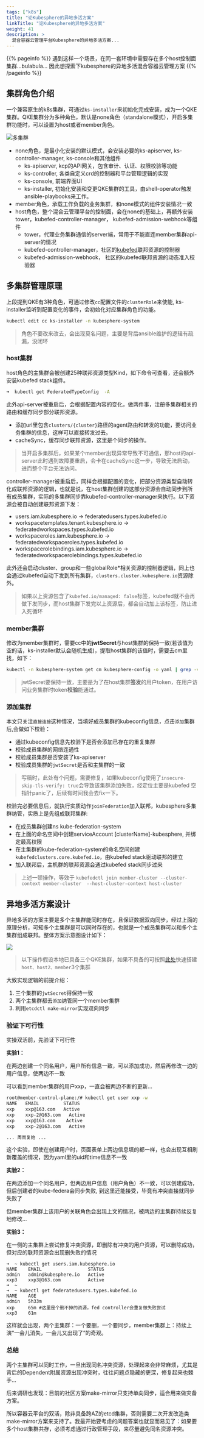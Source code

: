 ```yaml
---
tags: ["k8s"]
title: "论Kubesphere的异地多活方案"
linkTitle: "论Kubesphere的异地多活方案"
weight: 41
description: >
  混合容器云管理平台Kubesphere的异地多活方案... 
---
```


{{% pageinfo %}}
遇到这样一个场景，在同一套环境中需要存在多个host控制面集群...bulabula... 因此想探索下kubesphere的异地多活混合容器云管理方案
{{% /pageinfo %}}

## 集群角色介绍

一个兼容原生的k8s集群，可通过`ks-installer`来初始化完成安装，成为一个QKE集群。QKE集群分为多种角色，默认是none角色（standalone模式），开启多集群功能时，可以设置为host或者member角色。

![多集群](/images/kcp-多集群.png)

- none角色，是最小化安装的默认模式，会安装必要的ks-apiserver, ks-controller-manager, ks-console和其他组件
  - ks-apiserver, kcp的API网关，包含审计、认证、权限校验等功能
  - ks-controller, 各类自定义crd的控制器和平台管理逻辑的实现
  - ks-console, 前端界面UI
  - ks-installer, 初始化安装和变更QKE集群的工具，由shell-operator触发ansible-playbooks来工作。
- member角色，承载工作负载的业务集群，和none模式的组件安装情况一致
- host角色，整个混合云管理平台的控制面，会在none的基础上，再额外安装tower，kubefed-controller-manager， kubefed-admission-webhook等组件
  - tower，代理业务集群通信的server端，常用于不能直连member集群api-server的情况
  - kubefed-controller-manager，社区的[kubefed](https://github.com/kubernetes-sigs/kubefed)联邦资源的控制器
  - kubefed-admission-webhook， 社区的kubefed联邦资源的动态准入校验器

## 多集群管理原理

上段提到QKE有3种角色，可通过修改`cc`配置文件的`clusterRole`来使能, ks-installer监听到配置变化的事件，会初始化对应集群角色的功能。
```bash
kubectl edit cc ks-installer -n kubesphere-system
```
> 角色不要改来改去，会出现莫名问题，主要是背后ansible维护的逻辑有疏漏，没闭环

### host集群

host角色的主集群会被创建25种联邦资源类型Kind，如下命令可查看，还会额外安装kubefed stack组件。
``` bash
➜  kubectl get FederatedTypeConfig  -A
```

此外api-server被重启后，会根据配置内容的变化，做两件事，注册多集群相关的路由和缓存同步部分联邦资源。
 - 添加url里包含`clusters/{cluster}`路径的agent路由和转发的功能，要访问业务集群的信息，这样可以直接转发过去。
 - cacheSync，缓存同步联邦资源，这里是个同步的操作。
> 当开启多集群后，如果某个member出现异常导致不可通信，那host的api-server此时遇到故障要重启，会卡在cacheSync这一步，导致无法启动，进而整个平台无法访问。

controller-manager被重启后，同样会根据配置的变化，把部分资源类型自动转化成联邦资源的逻辑，也就是说，在host集群创建的这部分资源会自动同步到所有成员集群，实际的多集群同步靠kubefed-controller-manager来执行。以下资源会被自动创建联邦资源下发：
  - users.iam.kubesphere.io -> federatedusers.types.kubefed.io
  - workspacetemplates.tenant.kubesphere.io -> federatedworkspaces.types.kubefed.io
  - workspaceroles.iam.kubesphere.io -> federatedworkspaceroles.types.kubefed.io
  - workspacerolebindings.iam.kubesphere.io -> federatedworkspacerolebindings.types.kubefed.io

此外还会启动cluster、group和一些globalRole*相关资源的控制器逻辑，同上也会通过kubefed自动下发到所有集群，`clusters.cluster.kubesphere.io`资源除外。

> 如果以上资源包含了`kubefed.io/managed: false`标签，kubefed就不会再做下发同步，而host集群下发完以上资源后，都会自动加上该标签，防止进入死循环

### member集群

修改为member集群时，需要cc中的**jwtSecret**与host集群的保持一致(若该值为空的话，ks-installer默认会随机生成)，提取host集群的该值时，需要去cm里找，如下：
```bash
kubectl -n kubesphere-system get cm kubesphere-config -o yaml | grep -v "apiVersion" | grep jwtSecret
```
> jwtSecret要保持一致，主要是为了在host集群**签发**的用户token，在用户访问业务集群时token**校验**能通过。

### 添加集群

本文只关注`直接连接`这种情况，当填好成员集群的kubeconfig信息，点击`添加`集群后,会做如下校验：
- 通过kubeconfig信息先校验下是否会添加已存在的重复集群
- 校验成员集群的网络连通性
- 校验成员集群是否安装了ks-apiserver
- 校验成员集群的`jwtSecret`是否和主集群的一致

> 写稿时，此处有个问题，需要修复，如果kubeconfig使用了`insecure-skip-tls-verify: true`会导致该集群添加失败，经定位主要是kubefed 空指针panic了，后续有时间我会去fix一下。

校验完必要信息后，就执行实质动作`joinFederation`加入联邦，kubesphere多集群纳管，实质上是先组成联邦集群:
- 在成员集群创建ns kube-federation-system
- 在上面的命名空间中创建serviceAccount [clusterName]-kubesphere, 并绑定最高权限
- 在主集群的kube-federation-system的命名空间创建`kubefedclusters.core.kubefed.io`，由kubefed stack驱动联邦的建立
- 加入联邦后，主机群的联邦资源会通过kubefed stack同步过来
> 上述一顿操作，等效于 `kubefedctl join member-cluster --cluster-context member-cluster  --host-cluster-context host-cluster`


## 异地多活方案设计

异地多活的方案主要是多个主集群能同时存在，且保证数据双向同步，经过上面的原理分析，可知多个主集群是可以同时存在的，也就是一个成员集群可以和多个主集群组成联邦。整体方案示意图设计如下：

![](/images/kcp-multi-hostclusters.png)

> 以下操作假设本地已具备三个QKE集群，如果不具备的可按照[此处](/docs/4-cloud/kubesphere/kind-multicluster-dev/)快速搭建`host、host2、member`3个集群

大致实现逻辑的前提介绍：

1. 三个集群的`jwtSecret`得保持一致
2. 两个主集群都去`添加`纳管同一个member集群
3. 利用`etcdctl make-mirror`实现双向同步

### 验证下可行性

实操双活前，先验证下可行性

**实验1：**

在两边创建一个同名用户，用户所有信息一致，可以添加成功，然后再修改一边的用户信息，使两边不一致

可以看到member集群的用户xxp，一直会被两边不断的更新...
```bash
root@member-control-plane:/# kubectl get user xxp -w
NAME   EMAIL         STATUS
xxp    xxp@163.com   Active
xxp    xxp-2@163.com   Active
xxp    xxp@163.com    Active
xxp    xxp-2@163.com   Active

... 周而复始 ...
```
这个实验，即使在创建用户时，页面表单上两边信息填的都一样，也会出现互相刷新覆盖的情况，因为yaml里的uid和time信息不一致

**实验2：**

在两边添加一个同名用户，但两边用户信息（用户角色）不一致，可以创建成功，但后创建者的kube-federa会同步失败, 到这里还能接受，毕竟有冲突直接就同步失败了

但member集群上该用户的关联角色会出现上文的情况，被两边的主集群持续反复地修改...


**实验3：**

在一侧的主集群上尝试修复冲突资源，即删除有冲突的用户资源，可以删除成功，但对应的联邦资源会出现删失败的情况
```
➜  ~ kubectl get users.iam.kubesphere.io
NAME    EMAIL                 STATUS
admin   admin@kubesphere.io   Active
xxp3    xxp3@163.com          Active
➜  ~
➜  ~ kubectl get federatedusers.types.kubefed.io
NAME    AGE
admin   5h33m
xxp     65m #这里是个删不掉的资源，fed controller会重复做失败尝试
xxp3    61m
```

这样就会出现，两个主集群：一个要删，一个要同步，member集群上：持续上演“一会儿消失，一会儿又出现了”的奇观。

### 总结

两个主集群可以同时工作，一旦出现同名冲突资源，处理起来会非常麻烦，尤其是背后的Dependent附属资源出现冲突时，往往问题点隐藏的更深，修复起来也棘手...

后来调研也发现：目前的社区方案make-mirror只支持单向同步，适合用来做灾备方案。

所以容器云平台的双活，除非具备跨AZ的etcd集群，否则需要二次开发改造类make-mirror方案来支持了。我最开始要考虑的问题答案也就显而易见了：如果要多个host集群共存，必须考虑通过行政管理手段，来尽量避免同名资源冲突。